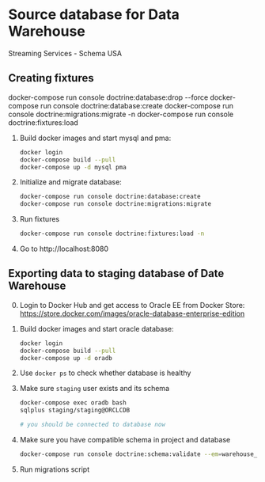 # Source database for Data Warehouse
Streaming Services - Schema USA

## Creating fixtures

docker-compose run console doctrine:database:drop --force
docker-compose run console doctrine:database:create
docker-compose run console doctrine:migrations:migrate -n
docker-compose run console doctrine:fixtures:load

1. Build docker images and start mysql and pma:

    ```bash
    docker login
    docker-compose build --pull
    docker-compose up -d mysql pma
    ```

2. Initialize and migrate database:

    ```bash
    docker-compose run console doctrine:database:create
    docker-compose run console doctrine:migrations:migrate
    ```

3. Run fixtures

    ```bash
    docker-compose run console doctrine:fixtures:load -n
    ```

4. Go to http://localhost:8080

## Exporting data to staging database of Date Warehouse

0. Login to Docker Hub and get access to Oracle EE from Docker Store: https://store.docker.com/images/oracle-database-enterprise-edition
1. Build docker images and start oracle database:

    ```bash
    docker login
    docker-compose build --pull
    docker-compose up -d oradb
    ```
2. Use `docker ps` to check whether database is healthy
3. Make sure `staging` user exists and its schema

    ```bash
    docker-compose exec oradb bash
    sqlplus staging/staging@ORCLCDB

    # you should be connected to database now
    ```

4. Make sure you have compatible schema in project and database

    ```bash
    docker-compose run console doctrine:schema:validate --em=warehouse_stage
    ```

5. Run migrations script